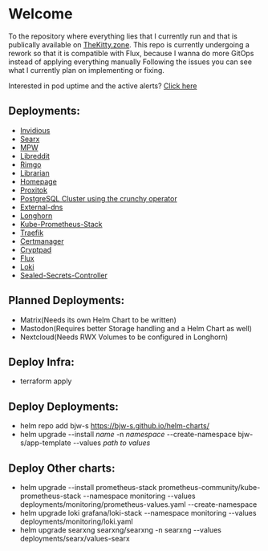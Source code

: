 # Welcome
To the repository where everything lies that I currently run and that is publically available on [TheKitty.zone](https://thekitty.zone/services/).
This repo is currently undergoing a rework so that it is compatible with Flux, because I wanna do more GitOps instead of applying everything manually
Following the issues you can see what I currently plan on implementing or fixing.

Interested in pod uptime and the active alerts?
[Click here](https://grafana.thekitty.zone/public-dashboards/f5ea67d8defb4c8ea23aeaaa87af7fcb?orgId=1&refresh=5s)

## Deployments:
- [Invidious](https://github.com/11Tuvork28/invidious)
- [Searx](https://github.com/11Tuvork28/searxng/searxng)
- [MPW](https://github.com/PIVX-Labs/MyPIVXWallet)
- [Libreddit](https://github.com/libreddit/libreddit)
- [Rimgo](https://codeberg.org/video-prize-ranch/rimgo)
- [Librarian](https://codeberg.org/librarian/librarian)
- [Homepage](https://github.com/11Tuvork28/thekitty.zone)
- [Proxitok](https://github.com/pablouser1/ProxiTok)
- [PostgreSQL Cluster using the crunchy operator](https://github.com/11Tuvork28/prod-postgres-operator)
- [External-dns](https://github.com/kubernetes-sigs/external-dns)
- [Longhorn](https://github.com/longhorn/longhorn)
- [Kube-Prometheus-Stack](https://github.com/prometheus-community/helm-charts/blob/main/charts/kube-prometheus-stack/README.md)
- [Traefik](https://github.com/traefik/traefik)
- [Certmanager](https://cert-manager.io/docs/installation/)
- [Cryptpad](https://github.com/xwiki-labs/cryptpad)
- [Flux](https://github.com/fluxcd/flux2)
- [Loki](https://github.com/grafana/loki)
- [Sealed-Secrets-Controller](https://github.com/bitnami-labs/sealed-secrets)
## Planned Deployments:
- Matrix(Needs its own Helm Chart to be written)
- Mastodon(Requires better Storage handling and a Helm Chart as well)
- Nextcloud(Needs RWX Volumes to be configured in Longhorn)

## Deploy Infra:
- terraform apply

## Deploy Deployments:
- helm repo add bjw-s https://bjw-s.github.io/helm-charts/
- helm upgrade --install *name* -n *namespace* --create-namespace bjw-s/app-template --values *path to values*

## Deploy Other charts:
- helm upgrade --install prometheus-stack  prometheus-community/kube-prometheus-stack --namespace monitoring --values deployments/monitoring/prometheus-values.yaml --create-namespace
- helm upgrade loki grafana/loki-stack --namespace monitoring --values deployments/monitoring/loki.yaml
- helm upgrade searxng searxng/searxng -n searxng --values deployments/searx/values-searx
